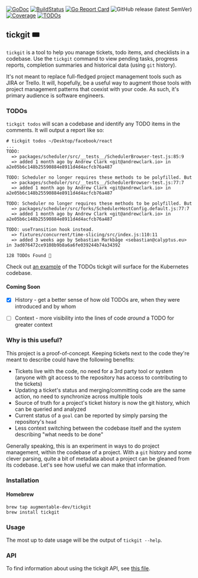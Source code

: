 [![GoDoc](https://godoc.org/github.com/augmentable-dev/tickgit?status.svg)](https://godoc.org/github.com/augmentable-dev/tickgit)
[![BuildStatus](https://github.com/augmentable-dev/tickgit/workflows/tests/badge.svg)](https://github.com/augmentable-dev/tickgit/actions?workflow=tests)
[![Go Report Card](https://goreportcard.com/badge/github.com/augmentable-dev/tickgit)](https://goreportcard.com/report/github.com/augmentable-dev/tickgit)
![GitHub release (latest SemVer)](https://img.shields.io/github/v/release/augmentable-dev/tickgit)
[![Coverage](http://gocover.io/_badge/github.com/augmentable-dev/tickgit)](http://gocover.io/github.com/augmentable-dev/tickgit)
[![TODOs](https://img.shields.io/endpoint?url=https%3A%2F%2Fapi.tickgit.com%2Fbadge%3Frepo%3Dgithub.com%2Faugmentable-dev%2Ftickgit)](https://www.tickgit.com/browse?repo=github.com/augmentable-dev/tickgit)

## tickgit 🎟️

`tickgit` is a tool to help you manage tickets, todo items, and checklists in a codebase. Use the `tickgit` command to view pending tasks, progress reports, completion summaries and historical data (using `git` history).

It's not meant to replace full-fledged project management tools such as JIRA or Trello. It will, hopefully, be a useful way to augment those tools with project management patterns that coexist with your code. As such, it's primary audience is software engineers.

### TODOs

`tickgit todos` will scan a codebase and identify any TODO items in the comments. It will output a report like so:

```
# tickgit todos ~/Desktop/facebook/react
...
TODO:
  => packages/scheduler/src/__tests__/SchedulerBrowser-test.js:85:9
  => added 1 month ago by Andrew Clark <git@andrewclark.io> in a2e05b6c148b25590884e8911d4d4acfcb76a487

TODO: Scheduler no longer requires these methods to be polyfilled. But
  => packages/scheduler/src/__tests__/SchedulerBrowser-test.js:77:7
  => added 1 month ago by Andrew Clark <git@andrewclark.io> in a2e05b6c148b25590884e8911d4d4acfcb76a487

TODO: Scheduler no longer requires these methods to be polyfilled. But
  => packages/scheduler/src/forks/SchedulerHostConfig.default.js:77:7
  => added 1 month ago by Andrew Clark <git@andrewclark.io> in a2e05b6c148b25590884e8911d4d4acfcb76a487

TODO: useTransition hook instead.
  => fixtures/concurrent/time-slicing/src/index.js:110:11
  => added 3 weeks ago by Sebastian Markbåge <sebastian@calyptus.eu> in 3ad076472ce9108b9b8a6a6fe039244b74a34392

128 TODOs Found 📝
```

Check out [an example](https://todos.tickg.it/?repo=https://github.com/kubernetes/kubernetes) of the TODOs tickgit will surface for the Kubernetes codebase.

#### Coming Soon

- [x] History - get a better sense of how old TODOs are, when they were introduced and by whom
- [ ] Context - more visibility into the lines of code _around_ a TODO for greater context


### Why is this useful?

This project is a proof-of-concept. Keeping tickets next to the code they're meant to describe could have the following benefits:

- Tickets live with the code, no need for a 3rd party tool or system (anyone with git access to the repository has access to contributing to the tickets)
- Updating a ticket's status and merging/committing code are the same action, no need to synchronize across multiple tools
- Source of truth for a project's ticket history is now the git history, which can be queried and analyzed
- Current status of a `goal` can be reported by simply parsing the repository's `head`
- Less context switching between the codebase itself and the system describing "what needs to be done"

Generally speaking, this is an experiment in ways to do project management, within the codebase of a project. With a `git` history and some clever parsing, quite a bit of metadata about a project can be gleaned from its codebase. Let's see how useful we can make that information.

### Installation

#### Homebrew

```
brew tap augmentable-dev/tickgit
brew install tickgit
```

### Usage

The most up to date usage will be the output of `tickgit --help`.

### API

To find information about using the tickgit API, see [this file](https://github.com/augmentable-dev/tickgit/blob/master/docs/API.md).
